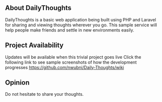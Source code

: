 ## About DailyThoughts

DailyThoughts is a basic web application being built using PHP and Laravel for sharing and viewing thoughts wherever you go. This sample service will help people make friends and settle in new environments easily.

## Project Availability

Updates will be available when this trivial project goes live
Click the following link to see sample screenshots of how the development progresses https://github.com/nwubni/Daily-Thoughts/wiki

## Opinion

Do not hesitate to share your thoughts.

